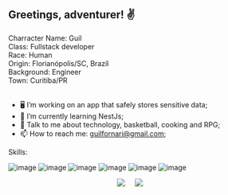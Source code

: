 ## Greetings, adventurer! :v:

Charracter Name: Guil
<br>
Class: Fullstack developer
<br>
Race: Human
<br>
Origin: Florianópolis/SC, Brazil
<br>
Background: Engineer
<br>
Town: Curitiba/PR
<br>
<br>
<!--
**guilfornari/guilfornari** is a ✨ _special_ ✨ repository because its `README.md` (this file) appears on your GitHub profile.

Here are some ideas to get you started:
-->
- :desktop_computer: I’m working on an app that safely stores sensitive data;
- 🌱 I’m currently learning NestJs;
- 💬 Talk to me about technology, basketball, cooking and RPG;
- 📫 How to reach me: guilfornari@gmail.com;

Skills:

![image](https://img.shields.io/badge/React-20232A?style=for-the-badge&logo=react&logoColor=61DAFB)
![image](https://img.shields.io/badge/JavaScript-323330?style=for-the-badge&logo=javascript&logoColor=F7DF1E)
![image](https://img.shields.io/badge/Express%20js-000000?style=for-the-badge&logo=express&logoColor=white)
![image](https://img.shields.io/badge/Jest-C21325?style=for-the-badge&logo=jest&logoColor=white)
![image](https://img.shields.io/badge/nestjs-E0234E?style=for-the-badge&logo=nestjs&logoColor=white)
![image](https://img.shields.io/badge/Node%20js-339933?style=for-the-badge&logo=nodedotjs&logoColor=white)

<p align="center">
  <a href="mailto:guilfornari@gmail.com?subject=Olá%20Guilherme"><img src="https://img.shields.io/badge/gmail-%23D14836.svg?&style=for-the-badge&logo=gmail&logoColor=white" /></a>&nbsp;&nbsp;&nbsp;&nbsp;
  <a href="https://www.linkedin.com/in/guilfornari/"><img src="https://img.shields.io/badge/linkedin-%230077B5.svg?&style=for-the-badge&logo=linkedin&logoColor=white" /></a>&nbsp;&nbsp;&nbsp;&nbsp;
 
